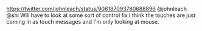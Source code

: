 https://twitter.com/johnleach/status/906187093780688896 @johnleach @shi Will have to look at some sort of control  fix I think the touches are just coming in as touch messages and I'm only looking at mouse.